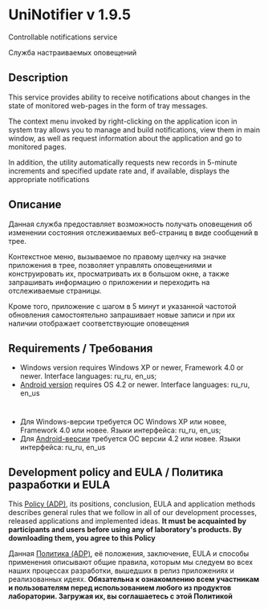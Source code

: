 # UniNotifier v 1.9.5

Controllable notifications service

Служба настраиваемых оповещений



## Description

This service provides ability to receive notifications about changes in the state of monitored web-pages in the form of tray messages.

The context menu invoked by right-clicking on the application icon in system tray allows you to manage and build notifications,
view them in main window, as well as request information about the application and go to monitored pages.

In addition, the utility automatically requests new records in 5-minute increments and specified update rate and,
if available, displays the appropriate notifications



## Описание

Данная служба предоставляет возможность получать оповещения об изменении состояния отслеживаемых веб-страниц в виде
сообщений в трее.

Контекстное меню, вызываемое по правому щелчку на значке приложения в трее, позволяет управлять оповещениями и конструировать их,
просматривать их в большом окне, а также запрашивать информацию о приложении и переходить на отслеживаемые страницы.

Кроме того, приложение с шагом в 5 минут и указанной частотой обновления самостоятельно запрашивает новые записи
и при их наличии отображает соответствующие оповещения



## Requirements / Требования

- Windows version requires Windows XP or newer, Framework 4.0 or newer. Interface languages: ru_ru, en_us;
- [Android version](https://play.google.com/store/apps/details?id=com.RD_AAOW.UniNotifier) requires OS 4.2 or newer. Interface languages: ru_ru, en_us

#

- Для Windows-версии требуется ОС Windows XP или новее, Framework 4.0 или новее. Языки интерфейса: ru_ru, en_us;
- Для [Android-версии](https://play.google.com/store/apps/details?id=com.RD_AAOW.UniNotifier) требуется ОС версии 4.2 или новее. Языки интерфейса: ru_ru, en_us



## Development policy and EULA / Политика разработки и EULA

This [Policy (ADP)](https://vk.com/@rdaaow_fupl-adp), its positions, conclusion, EULA and application methods
describes general rules that we follow in all of our development processes, released applications and implemented
ideas.
**It must be acquainted by participants and users before using any of laboratory's products.
By downloading them, you agree to this Policy**

Данная [Политика (ADP)](https://vk.com/@rdaaow_fupl-adp), её положения, заключение, EULA и способы применения
описывают общие правила, которым мы следуем во всех наших процессах разработки, вышедших в релиз приложениях
и реализованных идеях.
**Обязательна к ознакомлению всем участникам и пользователям перед использованием любого из продуктов лаборатории.
Загружая их, вы соглашаетесь с этой Политикой**
